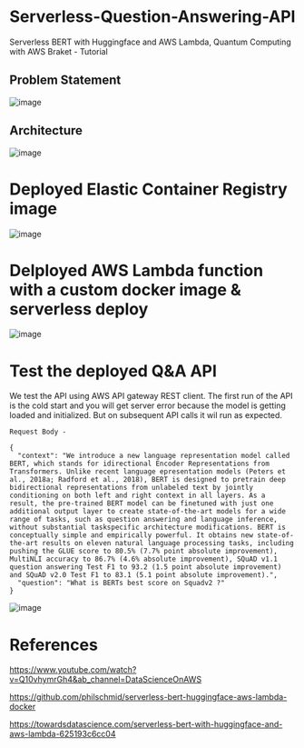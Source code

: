 # Serverless-Question-Answering-API
Serverless BERT with Huggingface and AWS Lambda, Quantum Computing with AWS Braket - Tutorial

## Problem Statement

![image](https://user-images.githubusercontent.com/13203059/161676624-6f614b63-bb67-4ee0-b6e4-f169dbef1ca2.png)

## Architecture

![image](https://user-images.githubusercontent.com/13203059/161676732-d32d20ef-8ce0-428a-b941-8291b104d0b6.png)

# Deployed Elastic Container Registry image

![image](https://user-images.githubusercontent.com/13203059/162638435-779f49b0-18e5-4428-8143-5729fba8c5b9.png)

# Delployed AWS Lambda function with a custom docker image & serverless deploy

![image](https://user-images.githubusercontent.com/13203059/162638376-4214b02b-04a6-48cf-a84a-e805d9847c95.png)

# Test the deployed Q&A API

We test the API using AWS API gateway REST client. The first run of the API is the cold start and you will get server error because the model is getting loaded and initialized. But on subsequent API calls it wil run as expected.

```
Request Body -

{
  "context": "We introduce a new language representation model called BERT, which stands for idirectional Encoder Representations from Transformers. Unlike recent language epresentation models (Peters et al., 2018a; Radford et al., 2018), BERT is designed to pretrain deep bidirectional representations from unlabeled text by jointly conditioning on both left and right context in all layers. As a result, the pre-trained BERT model can be finetuned with just one additional output layer to create state-of-the-art models for a wide range of tasks, such as question answering and language inference, without substantial taskspecific architecture modifications. BERT is conceptually simple and empirically powerful. It obtains new state-of-the-art results on eleven natural language processing tasks, including pushing the GLUE score to 80.5% (7.7% point absolute improvement), MultiNLI accuracy to 86.7% (4.6% absolute improvement), SQuAD v1.1 question answering Test F1 to 93.2 (1.5 point absolute improvement) and SQuAD v2.0 Test F1 to 83.1 (5.1 point absolute improvement).",
  "question": "What is BERTs best score on Squadv2 ?"
}
```

![image](https://user-images.githubusercontent.com/13203059/162638533-dd822120-9c9c-4b25-a672-1cec73c23572.png)

# References

https://www.youtube.com/watch?v=Q10vhymrGh4&ab_channel=DataScienceOnAWS

https://github.com/philschmid/serverless-bert-huggingface-aws-lambda-docker

https://towardsdatascience.com/serverless-bert-with-huggingface-and-aws-lambda-625193c6cc04



